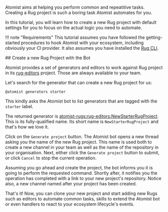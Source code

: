 Atomist aims at helping you perform common and repeatitive tasks. Creating a 
Rug project is such a boring task Atomist automates for you.

In this tutorial, you will learn how to create a new Rug project with default
settings for you to focus on the actual logic you need to automate.

!!! note "Requirements"
    This tutorial assumes you have followed the getting-started procedures
    to hook Atomist with your ecosystem, including obviously your CI
    provider. It also assumes you have installed the [Rug CLI][ugcli].

[ugpxe]: /user-guide/rug/path-expressions.md
[ugcli]: /user-guide/interfaces/cli/index.md

## Create a new Rug Project with the Bot

Atomist provides a set of generators and editors to work against Rug project
in its [rug-editors][rugeditors] project. Those are always available to your
team.

[rugeditors]: https://github.com/atomist-rugs/rug-editors

Let's search for the generator that can create a new Rug project for us:

```
@atomist generators starter
```

This kindly asks the Atomist bot to list generators that are tagged with
the `starter` label.

The returned generator is 
[atomist-rugs:rug-editors:NewStarterRugProject][starterproj].
This is its fully-qualified name. Its short name is `NewStarterRugProject` and
that's how we love it.

[starterproj]: https://github.com/atomist-rugs/rug-editors#newstarterrugproject

Click on the `Generate project` button. The Atomist bot opens a new thread
asking you the name of the new Rug project. This name is used both to create
a new channel in your team as well as the name of the repository in your
organisation. Next, either click the `Generate project` button to submit, or 
click `Cancel` to stop the current operation.

Assuming you go ahead and create the project, the bot informs you it is going to
perform the requested command. Shortly after, it notifies you the operation
has completed with a link to your new project's repository. Notice also, a new 
channel named after your project has been created.

That's it! Now, you can clone your new project and start adding new Rugs such
as editors to automate common tasks, skills to extend the Atomist bot or even
handlers to react to your ecosystem lifecycle's events.

